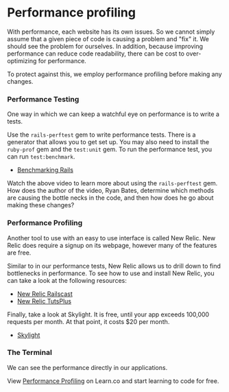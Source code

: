 # Performance profiling 

With performance, each website has its own issues.  So we cannot simply assume that a given piece of code is causing a problem and "fix" it.  We should see the problem for ourselves.  In addition, because improving performance can reduce code readability, there can be cost to over-optimizing for performance.

To protect against this, we employ performance profiling before making any changes.

### Performance Testing

One way in which we can keep a watchful eye on performance is to write a tests.  

Use the `rails-perftest` gem to write performance tests.  There is a generator that allows you to get set up.  You may also need to install the `ruby-prof` gem and the `test:unit` gem.  To run the performance test, you can run `test:benchmark`.  

* [Benchmarking Rails](https://www.youtube.com/watch?v=eojUBB_8V_4&feature=youtu.be)

Watch the above video to learn more about using the `rails-perftest` gem.  How does the author of the video, Ryan Bates, determine which methods are causing the bottle necks in the code, and then how does he go about making these changes?

### Performance Profiling

Another tool to use with an easy to use interface is called New Relic.  New Relic does require a signup on its webpage, however many of the features are free.  

Similar to in our performance tests, New Relic allows us to drill down to find bottlenecks in performance.  To see how to use and install New Relic, you can take a look at the following resources: 

* [New Relic Railscast](http://railscasts.com/episodes/161-three-profiling-tools)
* [New Relic TutsPlus](https://try.newrelic.com/rs/newrelic/images/Tuts%2B_Tutorials_GettingStarted30Minutes.pdf)

Finally, take a look at Skylight.  It is free, until your app exceeds 100,000 requests per month.  At that point, it costs $20 per month.

* [Skylight](https://www.skylight.io)

### The Terminal

We can see the performance directly in our applications.

<p class='util--hide'>View <a href='https://learn.co/lessons/performance-profiling'>Performance Profiling</a> on Learn.co and start learning to code for free.</p>
